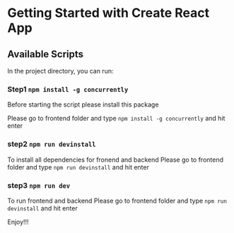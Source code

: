 # Getting Started with Create React App

## Available Scripts

In the project directory, you can run:

### Step1 `npm install -g concurrently`

Before starting the script please install this package

Please go to frontend folder and type `npm install -g concurrently` and hit enter

### step2 `npm run devinstall`

To install all dependencies for fronend and backend
Please go to frontend folder and type `npm run devinstall` and hit enter

### step3 `npm run dev`

To run frontend and backend
Please go to frontend folder and type `npm run devinstall` and hit enter

Enjoy!!!
